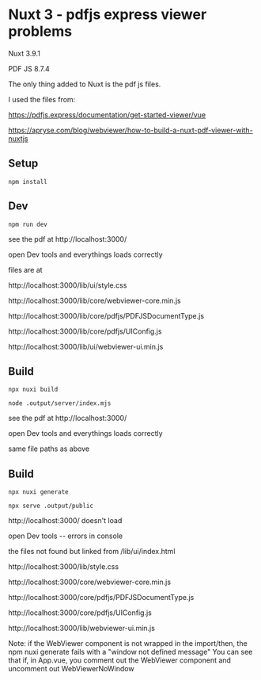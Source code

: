 # Nuxt 3 - pdfjs express viewer problems

Nuxt 3.9.1

PDF JS 8.7.4

The only thing added to Nuxt is the pdf js files.

I used the files from:

https://pdfjs.express/documentation/get-started-viewer/vue

https://apryse.com/blog/webviewer/how-to-build-a-nuxt-pdf-viewer-with-nuxtjs

## Setup

`npm install`

## Dev

`npm run dev`

see the pdf at http://localhost:3000/

open Dev tools and everythings loads correctly

files are at

http://localhost:3000/lib/ui/style.css

http://localhost:3000/lib/core/webviewer-core.min.js

http://localhost:3000/lib/core/pdfjs/PDFJSDocumentType.js

http://localhost:3000/lib/core/pdfjs/UIConfig.js

http://localhost:3000/lib/ui/webviewer-ui.min.js

## Build

`npx nuxi build`

`node .output/server/index.mjs`

see the pdf at http://localhost:3000/

open Dev tools and everythings loads correctly

same file paths as above

## Build

`npx nuxi generate`

`npx serve .output/public`

http://localhost:3000/ doesn't load

open Dev tools -- errors in console

the files not found but linked from /lib/ui/index.html

http://localhost:3000/lib/style.css

http://localhost:3000/core/webviewer-core.min.js

http://localhost:3000/core/pdfjs/PDFJSDocumentType.js

http://localhost:3000/core/pdfjs/UIConfig.js

http://localhost:3000/lib/webviewer-ui.min.js

Note: if the WebViewer component is not wrapped in the import/then, the npm nuxi generate fails with a "window not defined message"
You can see that if, in App.vue, you comment out the WebViewer component and uncomment out WebViewerNoWindow
